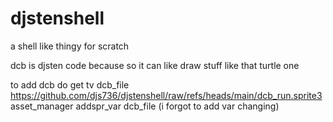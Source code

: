 # djstenshell
a shell like thingy for scratch

dcb is djsten code because so it can like draw stuff like that turtle one

to add dcb do
get tv dcb_file https://github.com/djs736/djstenshell/raw/refs/heads/main/dcb_run.sprite3
asset_manager addspr_var dcb_file
(i forgot to add var changing)
